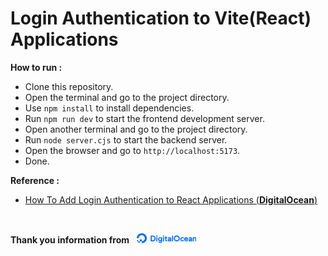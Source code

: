 # Login Authentication to Vite(React) Applications

**How to run :**

- Clone this repository.
- Open the terminal and go to the project directory.
- Use `npm install` to install dependencies.
- Run `npm run dev` to start the frontend development server.
- Open another terminal and go to the project directory.
- Run `node server.cjs` to start the backend server.
- Open the browser and go to `http://localhost:5173`.
- Done.

**Reference :**

- [How To Add Login Authentication to React Applications (**DigitalOcean**)](https://www.digitalocean.com/community/tutorials/how-to-add-login-authentication-to-react-applications)

<br>

**Thank you information from** &nbsp;
<a href="https://www.digitalocean.com/">
<svg class="logo" xmlns="http://www.w3.org/2000/svg" height="16" viewBox="0 0 32 32" fill="#0069ff"><path d="M16.098 32v-6.196c6.615 0 11.7-6.501 9.177-13.419a9.227 9.227 0 0 0-5.545-5.513C12.771 4.363 6.233 9.457 6.233 15.996H0C0 5.542 10.171-2.631 21.183.79c4.818 1.483 8.642 5.322 10.172 10.112C34.796 21.888 26.613 32 16.098 32Z"></path><path d="M16.097 25.842H9.902v-6.159h6.195v6.159Zm-6.194 4.751h-4.78v-4.751h4.78v4.751Zm-4.779-4.751H1.109v-3.954h3.977v3.954h.038Z"></path></svg><svg class="text" xmlns="http://www.w3.org/2000/svg" height="16" viewBox="32 0 159 32" fill="#0069ff"><path d="M57.242 9.305c-1.835-1.254-4.129-1.9-6.806-1.9h-5.812v18.399h5.812c2.677 0 4.971-.685 6.806-2.015.994-.722 1.797-1.711 2.333-2.965.535-1.255.841-2.699.841-4.334 0-1.635-.268-3.079-.841-4.296-.536-1.254-1.3-2.242-2.333-2.889Zm-9.213 1.179h1.835c2.027 0 3.709.38 4.971 1.178 1.415.837 2.141 2.471 2.141 4.79 0 2.395-.726 4.068-2.141 4.98-1.224.798-2.868 1.217-4.933 1.217h-1.835V10.484h-.038Zm16.479-3.346c-.574 0-1.032.191-1.415.571-.382.38-.612.836-.612 1.406s.192 1.027.574 1.445c.382.38.879.57 1.453.57.574 0 1.032-.19 1.453-.57.382-.38.574-.875.574-1.445 0-.57-.192-1.026-.574-1.406-.421-.342-.918-.571-1.453-.571Zm-1.683 5.664h3.288v12.963h-3.288zm15.177 1.103c-.994-.874-2.103-1.369-3.288-1.369-1.797 0-3.327.609-4.474 1.863-1.185 1.217-1.759 2.775-1.759 4.638 0 1.825.574 3.383 1.721 4.638 1.147 1.216 2.677 1.824 4.474 1.824 1.262 0 2.332-.342 3.25-1.026v.304c0 1.064-.306 1.901-.841 2.471-.574.57-1.377.874-2.333.874-1.529 0-2.447-.608-3.632-2.128l-2.218 2.128.076.076c.498.685 1.224 1.331 2.18 1.939.956.608 2.218.95 3.633.95 1.95 0 3.517-.608 4.664-1.786 1.148-1.179 1.759-2.775 1.759-4.714V12.803h-3.212v1.102Zm-.878 7.641c-.574.646-1.3.95-2.256.95-.956 0-1.683-.304-2.218-.95-.574-.646-.841-1.483-.841-2.547s.267-1.901.841-2.547c.574-.646 1.3-.95 2.218-.95.956 0 1.682.304 2.256.95.573.646.841 1.521.841 2.547.038 1.064-.268 1.901-.841 2.547Zm6.883-8.744h3.288v12.963h-3.288zm1.685-5.664c-.574 0-1.033.191-1.415.571-.382.38-.612.836-.612 1.406s.191 1.027.574 1.445c.382.38.879.57 1.453.57.573 0 1.032-.19 1.453-.57.382-.38.573-.875.573-1.445 0-.57-.191-1.026-.573-1.406-.421-.342-.88-.571-1.453-.571Zm8.793 2.167h-3.212v3.498h-1.874v2.965h1.874v5.36c0 1.672.344 2.889.994 3.573.689.684 1.874 1.064 3.518 1.064.535 0 1.071 0 1.606-.038h.153v-2.965l-1.109.076c-.765 0-1.3-.152-1.568-.418-.267-.266-.382-.836-.382-1.71v-4.904h3.059v-2.965h-3.059V9.305Zm18.43-1.939h3.288v18.4h-3.288v-18.4Zm36.364 13.762c-.574.646-1.186 1.216-1.645 1.52-.458.304-1.032.418-1.682.418-.956 0-1.759-.342-2.371-1.064-.612-.722-.956-1.635-.956-2.737s.306-2.015.918-2.737c.612-.722 1.415-1.064 2.371-1.064 1.07 0 2.179.646 3.135 1.786l2.18-2.053c-1.415-1.824-3.212-2.661-5.354-2.661-1.797 0-3.364.647-4.626 1.939-1.262 1.293-1.912 2.889-1.912 4.828 0 1.939.65 3.573 1.912 4.828 1.262 1.292 2.829 1.939 4.626 1.939 2.371 0 4.283-1.027 5.583-2.89l-2.179-2.052Zm13.459-6.501c-.459-.646-1.109-1.178-1.874-1.558-.765-.38-1.683-.57-2.715-.57-1.835 0-3.327.684-4.435 1.976-1.109 1.331-1.645 2.965-1.645 4.866 0 1.977.612 3.574 1.797 4.828 1.186 1.216 2.792 1.863 4.742 1.863 2.218 0 4.015-.875 5.391-2.623l.077-.076-2.141-2.053c-.192.228-.498.494-.727.76-.306.304-.612.532-.956.684a3.856 3.856 0 0 1-1.644.381c-.918 0-1.644-.266-2.218-.799-.535-.494-.841-1.14-.918-1.976h8.68l.039-1.179c0-.836-.115-1.635-.345-2.395-.305-.798-.65-1.482-1.108-2.129Zm-7.15 3.042a3.28 3.28 0 0 1 .841-1.521c.459-.418 1.032-.646 1.721-.646.803 0 1.414.228 1.835.684.382.418.612.912.65 1.521h-5.047v-.038Zm19.731-3.878c-.994-.836-2.37-1.255-4.091-1.255-1.109 0-2.103.229-3.021.685a5.297 5.297 0 0 0-2.218 2.09l.039.038 2.103 2.015c.879-1.368 1.835-1.862 3.097-1.862.688 0 1.262.19 1.682.532.421.342.65.798.65 1.406v.647c-.803-.229-1.606-.381-2.409-.381-1.644 0-2.944.381-3.938 1.141-.994.76-1.491 1.863-1.491 3.231 0 1.217.42 2.205 1.262 2.927.841.722 1.911 1.065 3.173 1.065s2.409-.495 3.48-1.369v1.064h3.212V17.44c-.039-1.596-.536-2.813-1.53-3.649Zm-5.813 7.032c.383-.266.88-.38 1.568-.38a7.31 7.31 0 0 1 2.485.457v1.254c-.726.646-1.682.988-2.829.988-.574 0-.994-.114-1.3-.38-.306-.228-.459-.532-.459-.95 0-.418.153-.76.535-.989Zm19.922-6.804c-.918-1.026-2.18-1.52-3.824-1.52-1.3 0-2.37.38-3.135 1.102v-.798h-3.212v12.963h3.288v-7.147c0-.988.23-1.749.689-2.319.458-.57 1.108-.836 1.95-.836.726 0 1.3.228 1.72.722.421.494.612 1.178.612 2.053v7.489h3.288v-7.489c0-1.787-.458-3.193-1.376-4.22Zm-80.64-.228c-.994-.836-2.371-1.255-4.091-1.255-1.109 0-2.103.229-3.021.685a5.291 5.291 0 0 0-2.218 2.09l.038.038 2.103 2.015c.88-1.368 1.836-1.862 3.098-1.862.688 0 1.261.19 1.682.532.421.342.65.798.65 1.406v.647c-.803-.229-1.606-.381-2.409-.381-1.644 0-2.944.381-3.938 1.141-.994.76-1.492 1.863-1.492 3.231 0 1.217.421 2.205 1.262 2.927s1.912 1.065 3.174 1.065 2.409-.495 3.48-1.369v1.064h3.211V17.44c-.038-1.596-.535-2.813-1.529-3.649Zm-5.813 7.032c.383-.266.88-.38 1.568-.38a7.31 7.31 0 0 1 2.485.457v1.254c-.726.646-1.682.988-2.829.988-.574 0-.994-.114-1.3-.38-.306-.228-.459-.532-.459-.95 0-.418.153-.76.535-.989Zm25.082 5.209c-5.238 0-9.521-4.258-9.521-9.466 0-5.208 4.283-9.466 9.521-9.466 5.239 0 9.521 4.258 9.521 9.466 0 5.208-4.244 9.466-9.521 9.466Zm-.001-15.624c-3.403 0-6.156 2.737-6.156 6.12s2.753 6.121 6.156 6.121c3.403 0 6.156-2.738 6.156-6.121 0-3.383-2.753-6.12-6.156-6.12Z"></path></svg>
</a>
